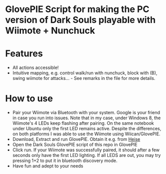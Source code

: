 # GlovePIE Script for making the PC version of Dark Souls playable with Wiimote + Nunchuck

# Features

* All actions accessible!
* Intuitive mapping, e.g. control walk/run with nunchuck, block with (B), swing wiimote for attacks... - See remarks in the file for more details.


# How to use
* Pair your Wiimote via Bluetooth with your system. Google is your friend in case you run into issues. Note that in my case, under Windows 8, the Wiimote's 4 LEDs keep flashing after pairing. On the same notebook under Ubuntu only the first LED remains active. Despite the differences, on both platforms I was able to use the Wiimote using Wiican/GlovePIE.
* Download, Extract and run GlovePIE. Obtain it e.g. from [Heise](http://www.heise.de/download/glovepie-1140061.html)
* Open the Dark Souls GlovePIE script of this repo in GlovePIE
* Click run. If your Wiimote was successfully paired, it should after a few seconds only have the first LED lighting. If all LEDS are out, you may try pressing 1+2 to put it in bluetooth discovery mode.
* Have fun and adept to your needs


